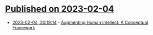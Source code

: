 # [Published on 2023-02-04](index.md)

* [2023-02-04, 20:19:14](https://news.ycombinator.com/item?id=34657811) - [Augmenting Human Intellect: A Conceptual Framework](https://www.dougengelbart.org/pubs/augment-3906.html)
